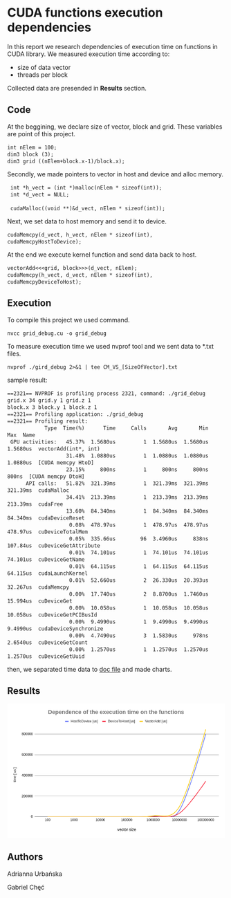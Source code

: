 # CUDA functions execution dependencies

  In this report we research dependencies of execution time on functions in CUDA library. 
  We measured execution time according to:
  * size of data vector
  * threads per block
  
  Collected data are presended in **Results** section.
  
## Code
  At the beggining, we declare size of vector, block and grid. These variables are point of this project.
  ```
  int nElem = 100;
  dim3 block (3);
  dim3 grid ((nElem+block.x-1)/block.x);
  ```
  Secondly, we made pointers to vector in host and device and alloc memory.
  ``` 
   int *h_vect = (int *)malloc(nElem * sizeof(int));
   int *d_vect = NULL;
    
   cudaMalloc((void **)&d_vect, nElem * sizeof(int));
  ```
  Next, we set data to host memory and send it to device.
  ```
  cudaMemcpy(d_vect, h_vect, nElem * sizeof(int), cudaMemcpyHostToDevice);
  ```
  At the end we execute kernel function and send data back to host.
  ```
  vectorAdd<<<grid, block>>>(d_vect, nElem);
  cudaMemcpy(h_vect, d_vect, nElem * sizeof(int), cudaMemcpyDeviceToHost);

  ```
  
  
    

## Execution
  To compile this project we used command.
  ```
  nvcc grid_debug.cu -o grid_debug
  ```
  To measure execution time we used nvprof tool and we sent data to *.txt files.
  ```
  nvprof ./gird_debug 2>&1 | tee CM_VS_[SizeOfVector].txt
  ```
  sample result:
  ```
  ==2321== NVPROF is profiling process 2321, command: ./grid_debug
  grid.x 34 grid.y 1 grid.z 1
  block.x 3 block.y 1 block.z 1
  ==2321== Profiling application: ./grid_debug
  ==2321== Profiling result:
              Type  Time(%)      Time     Calls       Avg       Min       Max  Name
   GPU activities:   45.37%  1.5680us         1  1.5680us  1.5680us  1.5680us  vectorAdd(int*, int)
                     31.48%  1.0880us         1  1.0880us  1.0880us  1.0880us  [CUDA memcpy HtoD]
                     23.15%     800ns         1     800ns     800ns     800ns  [CUDA memcpy DtoH]
        API calls:   51.82%  321.39ms         1  321.39ms  321.39ms  321.39ms  cudaMalloc
                     34.41%  213.39ms         1  213.39ms  213.39ms  213.39ms  cudaFree
                     13.60%  84.340ms         1  84.340ms  84.340ms  84.340ms  cudaDeviceReset
                      0.08%  478.97us         1  478.97us  478.97us  478.97us  cuDeviceTotalMem
                      0.05%  335.66us        96  3.4960us     838ns  107.84us  cuDeviceGetAttribute
                      0.01%  74.101us         1  74.101us  74.101us  74.101us  cuDeviceGetName
                      0.01%  64.115us         1  64.115us  64.115us  64.115us  cudaLaunchKernel
                      0.01%  52.660us         2  26.330us  20.393us  32.267us  cudaMemcpy
                      0.00%  17.740us         2  8.8700us  1.7460us  15.994us  cuDeviceGet
                      0.00%  10.058us         1  10.058us  10.058us  10.058us  cuDeviceGetPCIBusId
                      0.00%  9.4990us         1  9.4990us  9.4990us  9.4990us  cudaDeviceSynchronize
                      0.00%  4.7490us         3  1.5830us     978ns  2.6540us  cuDeviceGetCount
                      0.00%  1.2570us         1  1.2570us  1.2570us  1.2570us  cuDeviceGetUuid

  ```
  then, we separated time data to [doc file](https://docs.google.com/spreadsheets/d/10RdRgu6PN2vl1llNBVsojPbfDENzBCP7uocNg2IaAhI/edit#gid=0) and made charts.


## Results
![alt text](https://github.com/AdriannaUrbanska/Introduction-to-CUDA-and-OpenCL/blob/master/CudaMalloc/Images/Dependence%20of%20the%20execution%20time%20on%20the%20functions.png)
## Authors

Adrianna Urbańska

Gabriel Chęć
